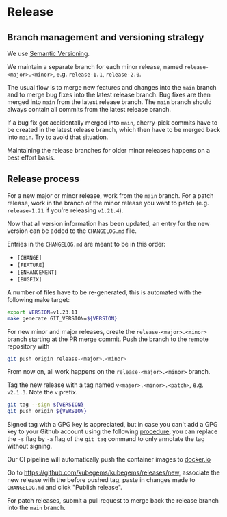 # Release

## Branch management and versioning strategy

We use [Semantic Versioning](http://semver.org/).

We maintain a separate branch for each minor release, named `release-<major>.<minor>`, e.g. `release-1.1`, `release-2.0`.

The usual flow is to merge new features and changes into the `main` branch and to merge bug fixes into the latest release branch. Bug fixes are then merged into `main` from the latest release branch. The `main` branch should always contain all commits from the latest release branch.

If a bug fix got accidentally merged into `main`, cherry-pick commits have to be created in the latest release branch, which then have to be merged back into `main`. Try to avoid that situation.

Maintaining the release branches for older minor releases happens on a best effort basis.

## Release process

For a new major or minor release, work from the `main` branch. For a patch release, work in the branch of the minor release you want to patch (e.g. `release-1.21` if you're releasing `v1.21.4`).

Now that all version information has been updated, an entry for the new version can be added to the `CHANGELOG.md` file.

Entries in the `CHANGELOG.md` are meant to be in this order:

- `[CHANGE]`
- `[FEATURE]`
- `[ENHANCEMENT]`
- `[BUGFIX]`

A number of files have to be re-generated, this is automated with the following make target:

```bash
export VERSION=v1.23.11
make generate GIT_VERSION=${VERSION}
```

For new minor and major releases, create the `release-<major>.<minor>` branch starting at the PR merge commit.
Push the branch to the remote repository with

```bash
git push origin release-<major>.<minor>
```

From now on, all work happens on the `release-<major>.<minor>` branch.

Tag the new release with a tag named `v<major>.<minor>.<patch>`, e.g. `v2.1.3`. Note the `v` prefix.

```bash
git tag --sign ${VERSION}
git push origin ${VERSION}
```

Signed tag with a GPG key is appreciated, but in case you can't add a GPG key to your Github account using the following [procedure](https://docs.github.com/articles/generating-a-gpg-key), you can replace the `-s` flag by `-a` flag of the `git tag` command to only annotate the tag without signing.

Our CI pipeline will automatically push the container images to [docker.io](https://hub.docker.com/u/kubegems)

Go to https://github.com/kubegems/kubegems/releases/new, associate the new release with the before pushed tag, paste in changes made to `CHANGELOG.md` and click "Publish release".

For patch releases, submit a pull request to merge back the release branch into the `main` branch.
